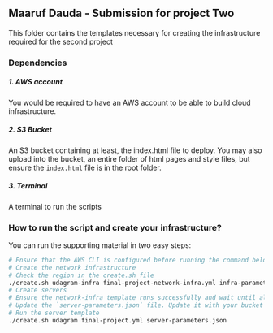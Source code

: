 ## Maaruf Dauda - Submission for project Two
This folder contains the templates necessary for creating the infrastructure required for the second project

### Dependencies
##### 1. AWS account
You would be required to have an AWS account to be able to build cloud infrastructure.

##### 2. S3 Bucket
An S3 bucket containing at least, the index.html file to deploy. You may also upload into the bucket, an entire folder of html pages and style files, but ensure the `index.html` file is in the root folder.

##### 3. Terminal
A terminal to run the scripts


### How to run the script and create your infrastructure?
You can run the supporting material in two easy steps:
```bash
# Ensure that the AWS CLI is configured before running the command below
# Create the network infrastructure
# Check the region in the create.sh file
./create.sh udagram-infra final-project-network-infra.yml infra-parameters.json
# Create servers
# Ensure the network-infra template runs successfully and wait until all resources are created
# Update the `server-parameters.json` file. Update it with your bucket name and the appropriate ubuntu v18 image id for your region
# Run the server template
./create.sh udagram final-project.yml server-parameters.json
```